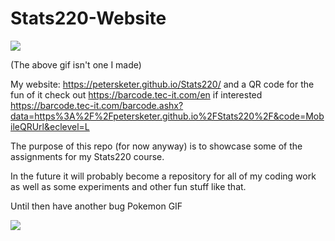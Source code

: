  <!-- Motivation: not enough good memes of bug type Pokemon also Stats is great -->
# Stats220-Website

![](https://media.giphy.com/media/xuXzcHMkuwvf2/giphy.gif)

(The above gif isn't one I made)


My website: https://petersketer.github.io/Stats220/
and a QR code for the fun of it check out https://barcode.tec-it.com/en if interested
https://barcode.tec-it.com/barcode.ashx?data=https%3A%2F%2Fpetersketer.github.io%2FStats220%2F&code=MobileQRUrl&eclevel=L

The purpose of this repo (for now anyway) is to showcase some of the assignments for my Stats220 course.

In the future it will probably become a repository for all of my coding work as well as some experiments and other fun stuff like that.

Until then have another bug Pokemon GIF

![](https://media.giphy.com/media/3f0wT9Pb12qKh8p8TV/giphy.gif)

